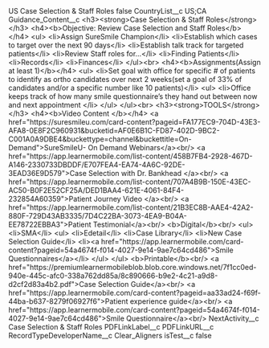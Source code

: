 <?xml version="1.0" encoding="UTF-8"?>
<CustomMetadata xmlns="http://soap.sforce.com/2006/04/metadata" xmlns:xsi="http://www.w3.org/2001/XMLSchema-instance" xmlns:xsd="http://www.w3.org/2001/XMLSchema">
    <label>US Case Selection &amp; Staff Roles</label>
    <protected>false</protected>
    <values>
        <field>CountryList__c</field>
        <value xsi:type="xsd:string">US;CA</value>
    </values>
    <values>
        <field>Guidance_Content__c</field>
        <value xsi:type="xsd:string">&lt;h3&gt;&lt;strong&gt;Case Selection &amp; Staff Roles&lt;/strong&gt;&lt;/h3&gt;
&lt;h4&gt;&lt;b&gt;Objective: Review Case Selection and Staff Roles&lt;/b&gt;&lt;/h4&gt;
&lt;ul&gt;
&lt;li&gt;Assign SureSmile Champion&lt;/li&gt;
&lt;li&gt;Establish which cases to target over the next 90 days&lt;/li&gt;
&lt;li&gt;Establish talk track for targeted patients&lt;/li&gt;
&lt;li&gt;Review Staff roles for…&lt;/li&gt;
&lt;li&gt;Finding Patients&lt;/li&gt;
&lt;li&gt;Records&lt;/li&gt;
&lt;li&gt;Finances&lt;/li&gt;
&lt;/ul&gt;&lt;br&gt;
&lt;h4&gt;&lt;b&gt;Assignments(Assign at least 1)&lt;/b&gt;&lt;/h4&gt;
&lt;ul&gt;
&lt;li&gt;Set goal with office for specific # of patients to identify as ortho candidates over next 2 weeks(set a goal of 33% of candidates and/or a specific number like 10 patients)&lt;/li&gt;
&lt;ul&gt;
&lt;li&gt;Office keeps track of how many smile questionnaire’s they hand out between now and next appointment
&lt;/li&gt;
&lt;/ul&gt;
&lt;/ul&gt;&lt;br&gt;
&lt;h3&gt;&lt;strong&gt;TOOLS&lt;/strong&gt;&lt;/h3&gt;
&lt;h4&gt;&lt;b&gt;Video Content &lt;/b&gt;&lt;/h4&gt;
&lt;a href=&quot;https://suresmileu.com/card-content?pageid=FA177EC9-704D-43E3-AFA8-0E8F2C960931&amp;bucketid=AF0E6B1C-FD87-402D-9BC2-C001A0A9DBE4&amp;buckettype=channel&amp;buckettitle=On-Demand&quot;&gt;SureSmileU- On Demand Webinars​&lt;/a&gt;&lt;br/&gt;
&lt;a href=&quot;https://app.learnermobile.com/list-content/458B7FB4-2928-467D-A146-2330733DBDDF/E707FEA4-EA74-4A6C-92DE-3EAD36E9D579&quot;&gt;Case Selection with Dr. Bankhead &lt;/a&gt;&lt;br/&gt;
&lt;a href=&quot;https://app.learnermobile.com/list-content/707A4B9B-150E-43EC-AC50-B0F2E52CF25A/DED1BAA4-621E-4061-84F4-232854A60359&quot;&gt;Patient Journey Video &lt;/a&gt;&lt;br/&gt;
&lt;a href=&quot;https://app.learnermobile.com/list-content/21B3EC8B-AAE4-42A2-880F-729D43AB3335/7D4C22BA-3073-4EA9-B04A-EE78722EBBA3&quot;&gt;Patient Testimonial&lt;/a&gt;&lt;br/&gt;
&lt;b&gt;Digital&lt;/b&gt;&lt;br/&gt;
&lt;ul&gt;
&lt;li&gt;SMA​​&lt;/li&gt;
&lt;ul&gt;
&lt;li&gt;Edetail​​&lt;/li&gt;
&lt;li&gt;Case Library​​&lt;/li&gt;
&lt;li&gt;New Case Selection Guide​​&lt;/li&gt;
&lt;li&gt;&lt;a href=&quot;https://app.learnermobile.com/card-content?pageid=54a4674f-f014-4027-9e14-9ae7c64cd486&quot;&gt;Smile Questionnaires&lt;/a&gt;&lt;/li&gt;
&lt;/ul&gt;
&lt;/ul&gt;
&lt;b&gt;Printable&lt;/b&gt;&lt;br/&gt;
&lt;a href=&quot;https://premiumlearnermobileblob.blob.core.windows.net/7f1cc0ed-940e-445c-afc0-338a762dd85a/8c890666-b9e2-4c21-a9d8-d2cf2d83a4b2.pdf&quot;&gt;Case Selection Guide&lt;/a&gt;&lt;br/&gt;
&lt;a href=&quot;https://app.learnermobile.com/card-content?pageid=aa33ad24-f69f-44ba-b637-8279f06927f6&quot;&gt;Patient experience guide&lt;/a&gt;&lt;br/&gt;
&lt;a href=&quot;https://app.learnermobile.com/card-content?pageid=54a4674f-f014-4027-9e14-9ae7c64cd486&quot;&gt;Smile Questionnaire&lt;/a&gt;&lt;br/&gt;</value>
    </values>
    <values>
        <field>NextActivity__c</field>
        <value xsi:type="xsd:string">Case Selection &amp; Staff Roles</value>
    </values>
    <values>
        <field>PDFLinkLabel__c</field>
        <value xsi:nil="true"/>
    </values>
    <values>
        <field>PDFLinkURL__c</field>
        <value xsi:nil="true"/>
    </values>
    <values>
        <field>RecordTypeDeveloperName__c</field>
        <value xsi:type="xsd:string">Clear_Aligners</value>
    </values>
    <values>
        <field>isTest__c</field>
        <value xsi:type="xsd:boolean">false</value>
    </values>
</CustomMetadata>
